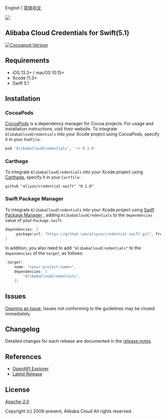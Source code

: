 English | [简体中文](./README-CN.md)

![](https://aliyunsdk-pages.alicdn.com/icons/AlibabaCloud.svg)

## Alibaba Cloud Credentials for Swift(5.1)

[![Cocoapod Version](https://img.shields.io/cocoapods/v/AlibabaCloudCredentials)](https://cocoapods.org/pods/AlibabaCloudCredentials)

## Requirements

- iOS 13.3+ / macOS 10.15+
- Xcode 11.3+
- Swift 5.1

## Installation

### CocoaPods

[CocoaPods](https://cocoapods.org) is a dependency manager for Cocoa projects. For usage and installation instructions, visit their website. To integrate `AlibabaCloudCredentials` into your Xcode project using CocoaPods, specify it in your `Podfile`:

```ruby
pod 'AlibabaCloudCredentials', '~> 0.1.0'
```

### Carthage

To integrate `AlibabaCloudCredentials` into your Xcode project using [Carthage](https://github.com/Carthage/Carthage), specify it in your `Cartfile`:

```ogdl
github "aliyun/credential-swift" "0.1.0"
```

### Swift Package Manager

To integrate `AlibabaCloudCredentials` into your Xcode project using [Swift Package Manager](https://swift.org/package-manager/) , adding `AlibabaCloudCredentials` to the `dependencies` value of your `Package.swift`.

```swift
dependencies: [
    .package(url: "https://github.com/aliyun/credential-swift.git", from: "0.1.0")
]
```

In addition, you also need to add `"AlibabaCloudCredentials"` to the `dependencies` of the `target`, as follows:

```swift
.target(
    name: "<your-project-name>",
    dependencies: [
        "AlibabaCloudCredentials",
    ])
```

## Issues
[Opening an Issue](https://github.com/aliyun/credential-swift/issues/new), Issues not conforming to the guidelines may be closed immediately.

## Changelog
Detailed changes for each release are documented in the [release notes](./ChangeLog.md).

## References
* [OpenAPI Explorer](https://api.aliyun.com/)
* [Latest Release](https://github.com/aliyun/credential-swift)

## License
[Apache-2.0](http://www.apache.org/licenses/LICENSE-2.0)

Copyright (c) 2009-present, Alibaba Cloud All rights reserved.
